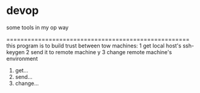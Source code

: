 devop
===================================================

some tools in my op way

====================================================
this program is to build trust between tow machines:
        1 get local host's ssh-keygen
        2 send it to remote machine
      y  3 change remote machine's environment

1. get...
2. send...
3. change...
